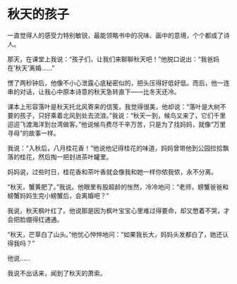 # 秋天的孩子

一直觉得人的感受力特别敏锐，最能领略书中的况味、画中的意境，个个都成了诗人。 

那天，在课堂上我说：“孩子们，让我们来聊聊秋天吧！”他脱口说出：“我爸妈在‘秋天’离婚……” 

愣了两秒钟后，他像不小心泄露心底秘密似的，把头压得好低好低。而后，他一连串的对话，让我心中原本诗意的秋天急转直下——比冬天还冷。 

课本上形容落叶是秋天托北风寄来的信笺，我觉得很美，他却说：“落叶是大树不要的孩子，只好乘着北风到处去流浪。”我说：“秋天一到，候鸟又来了，它们千里迢迢飞渡海洋到台湾做客。”他说候鸟费尽千辛万苦，只是为了找妈妈，就像“万里寻母”的故事一样。 

我说：“入秋后，八月桂花香！”他说他记得桂花的味道，妈妈曾带他到公园捡拾飘落的桂花，然后掏一把封进茶叶罐里。 

妈妈说，过些时日，桂花香和茶叶香就会像我和她一样你侬我侬，永不分离。 

“秋天，蟹黄肥了。”我说。他眼里有股超龄的怅然，冷冷地问：“老师，螃蟹爸爸和螃蟹妈妈生完小螃蟹后，会离婚吧？” 

我说，秋天枫叶红了。他说那是因为枫叶宝宝心里难过得要命，却又憋着不哭，才会把脸绷得红通通。 

“秋天，芒草白了山头。”他忧心忡忡地问：“如果我长大，妈妈头发都白了，她还认得我吗？” 

他说…… 

我说不出话来，闻到了秋天的萧索。
 